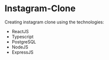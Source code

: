 # Instagram-Clone
Creating instagram clone using the technologies:
- ReactJS
- Typescript
- PostgreSQL
- NodeJS
- ExpressJS
